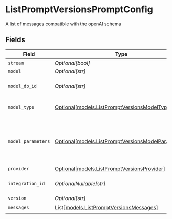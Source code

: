 # ListPromptVersionsPromptConfig

A list of messages compatible with the openAI schema


## Fields

| Field                                                                                                | Type                                                                                                 | Required                                                                                             | Description                                                                                          |
| ---------------------------------------------------------------------------------------------------- | ---------------------------------------------------------------------------------------------------- | ---------------------------------------------------------------------------------------------------- | ---------------------------------------------------------------------------------------------------- |
| `stream`                                                                                             | *Optional[bool]*                                                                                     | :heavy_minus_sign:                                                                                   | N/A                                                                                                  |
| `model`                                                                                              | *Optional[str]*                                                                                      | :heavy_minus_sign:                                                                                   | N/A                                                                                                  |
| `model_db_id`                                                                                        | *Optional[str]*                                                                                      | :heavy_minus_sign:                                                                                   | The id of the resource                                                                               |
| `model_type`                                                                                         | [Optional[models.ListPromptVersionsModelType]](../models/listpromptversionsmodeltype.md)             | :heavy_minus_sign:                                                                                   | The modality of the model                                                                            |
| `model_parameters`                                                                                   | [Optional[models.ListPromptVersionsModelParameters]](../models/listpromptversionsmodelparameters.md) | :heavy_minus_sign:                                                                                   | Model Parameters: Not all parameters apply to every model                                            |
| `provider`                                                                                           | [Optional[models.ListPromptVersionsProvider]](../models/listpromptversionsprovider.md)               | :heavy_minus_sign:                                                                                   | N/A                                                                                                  |
| `integration_id`                                                                                     | *OptionalNullable[str]*                                                                              | :heavy_minus_sign:                                                                                   | The id of the resource                                                                               |
| `version`                                                                                            | *Optional[str]*                                                                                      | :heavy_minus_sign:                                                                                   | N/A                                                                                                  |
| `messages`                                                                                           | List[[models.ListPromptVersionsMessages](../models/listpromptversionsmessages.md)]                   | :heavy_check_mark:                                                                                   | N/A                                                                                                  |